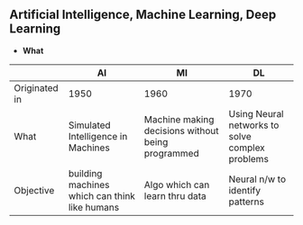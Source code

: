 ## Artificial Intelligence, Machine Learning, Deep Learning
- **What**

||AI|MI|DL|
|---|---|---|---|
|Originated in|1950|1960|1970|
|What|Simulated Intelligence in Machines|Machine making decisions without being programmed|Using Neural networks to solve complex problems|
|Objective|building machines which can think like humans|Algo which can learn thru data|Neural n/w to identify patterns|
